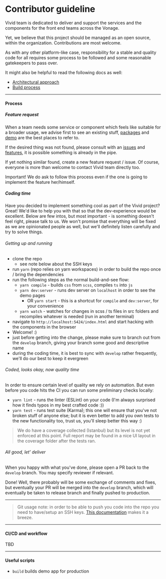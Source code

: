 # Contributor guideline

Vivid team is dedicated to deliver and support the services and the components for the front end teams across the Vonage.

Yet, we believe that this project should be managed as an open source, within the organization.
Contributions are most welcome.

As with any other platform-like case, responsibility for a stable and quality code for all requires some process to be followed and some reasonable gatekeepers to pass over.

It might also be helpful to read the following docs as well:
* [Architectural approach](./architecture.md)
* [Build process](./build-process.md)

---

#### Process

##### Feature request

When a team needs some service or component which feels like suitable for a broader usage, we advise first to see an existing stuff, [packages](https://github.com/Vonage/vivid/packages) and [demo](vivid.vonage.com) are the best places to refer to.

If the desired thing was not found, please consult with an [issues](https://github.com/Vonage/vivid/issues) and [features](https://github.com/Vonage/vivid/projects), it is possible something is already in the pipe.

If yet nothing similar found, create a new feature request / issue. Of course, everyone is more than welcome to contact Vivid team directly too.

Important! We do ask to follow this process even if the one is going to implement the feature her/himself.

##### Coding time

Have you decided to implement something cool as part of the Vivid project? Great! We'd like to help you with that so that the dev-experience would be excellent.
Below are few intos, but most important - is something doesn't feel right, please talk to us.
We won't promise that everything will be fixed as we are opinionated people as well, but we'll definitely listen carefully and try to solve things.

###### Getting up and running

* clone the repo
	* see note below about the SSH keys
* run `yarn` (repo relies on yarn workspaces) in order to build the repo once / bring the dependencies
* run the following steps as the normal build-and-see flow:
	* `yarn compile` - builds `css` from `scss`, compiles `ts` into `js`
	* `yarn dev:server` - runs dev server on `localhost` in order to see the demo pages
		* OR `yarn start` - this is a shortcut for `compile` and `dev:server`, for your convenience
	* `yarn watch` - watches for changes in scss / ts files in src folders and recompiles whatever is needed (run in another terminal)
* navigate to `http://localhost:5424/index.html` and start hacking with the components in the browser
* Welcome! :)
* just before getting into the change, please make sure to branch out from the `develop` branch, giving your branch some good and descriptive name
* during the coding time, it is best to sync with `develop` rather frequently, we'll do our best to keep it evergreen

###### Coded, looks okay, now quality time

In order to ensure certain level of quality we rely on automation.
But even before you code hits the CI you can run some preliminary checks locally:
* `yarn lint` - runs the linter (ESLint) on your code (I'm always surprised how it finds typos in my best crafted code :))
* `yarn test` - runs test suite (Karma); this one will ensure that you've not broken stuff of anyone else; but it is even better to add you own tests to the new functionality too, trust us, you'll sleep better this way :)

> We do have a coverage collected (Istanbul) but its level is not yet enforced at this point. Full report may be found in a nice UI layout in the coverage folder after the tests ran.

###### All good, let' deliver

When you happy with what you've done, please open a PR back to the `develop` branch.
You may specify reviewer if relevant.

Done! Well, there probably will be some exchange of comments and fixes, but eventually your PR will be merged into the `develop` branch, which will eventually be taken to release branch and finally pushed to production.

---

> Git usage note: in order to be able to push you code into the repo you need to have/setup an SSH keys. [This documentation](https://help.github.com/en/github/authenticating-to-github/adding-a-new-ssh-key-to-your-github-account) makes it a breeze.

---

#### CI/CD and workflow

TBD

---

#### Useful scripts

- `build` builds demo app for production

